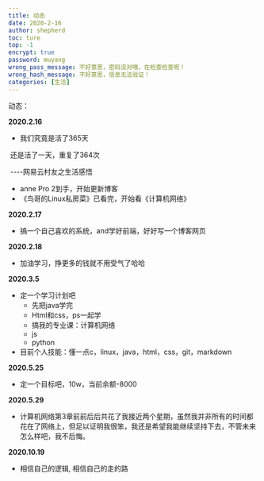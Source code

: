 ```yaml
---
title: 动态
date: 2020-2-16 
author: shepherd
toc: ture
top: -1
encrypt: true
password: muyang
wrong_pass_message: 不好意思，密码没对哦，在检查检查呢！
wrong_hash_message: 不好意思，信息无法验证！
categories: [生活]
---
```


动态：

<!-- more -->

**2020.2.16**

- 我们究竟是活了365天

​		还是活了一天，重复了364次

​																														----网易云村友之生活感悟

- anne Pro 2到手，开始更新博客
- 《鸟哥的Linux私房菜》已看完，开始看《计算机网络》

**2020.2.17**

- 搞一个自己喜欢的系统，and学好前端，好好写一个博客网页

**2020.2.18**

- 加油学习，挣更多的钱就不用受气了哈哈

**2020.3.5**

- 定一个学习计划吧
  - 先把java学完
  - Html和css，ps一起学
  - 搞我的专业课：计算机网络
  - js
  - python
- 目前个人技能：懂一点c，linux，java，html，css，git，markdown

**2020.5.25**

- 定一个目标吧，10w，当前余额-8000

**2020.5.29**

- 计算机网络第3章前前后后共花了我接近两个星期，虽然我并非所有的时间都花在了网络上，但足以证明我很笨，我还是希望我能继续坚持下去，不管未来怎么样吧，我不后悔。

**2020.10.19**

- 相信自己的逻辑, 相信自己的走的路